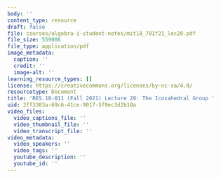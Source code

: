 ```yaml
---
body: ''
content_type: resource
draft: false
file: courses/algebra-i-student-notes/mit18_701f21_lec20.pdf
file_size: 559006
file_type: application/pdf
image_metadata:
  caption: ''
  credit: ''
  image-alt: ''
learning_resource_types: []
license: https://creativecommons.org/licenses/by-nc-sa/4.0/
resourcetype: Document
title: 'RES.18-011 (Fall 2021) Lecture 20: The Icosahedral Group '
uid: 2ff3303a-69c6-41ce-9017-5f9ec3d2b10a
video_files:
  video_captions_file: ''
  video_thumbnail_file: ''
  video_transcript_file: ''
video_metadata:
  video_speakers: ''
  video_tags: ''
  youtube_description: ''
  youtube_id: ''
---
```

